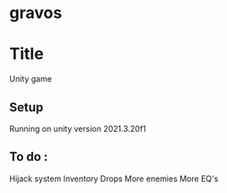 # gravos

# Title 
Unity game

## Setup 
Running on unity version 2021.3.20f1

## To do :
  Hijack system
  Inventory
  Drops
  More enemies
  More EQ's
